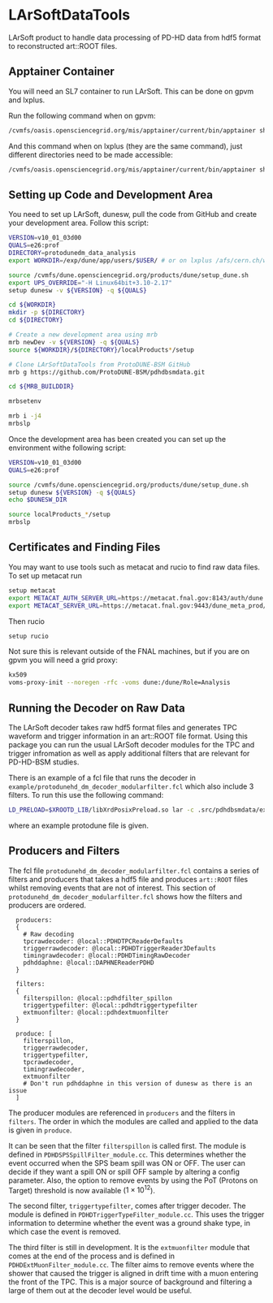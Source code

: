 # LArSoftDataTools

LArSoft product to handle data processing of PD-HD data from hdf5 format to reconstructed art::ROOT files.

## Apptainer Container

You will need an SL7 container to run LArSoft. This can be done on gpvm and lxplus.

Run the following command when on gpvm:

```bash
/cvmfs/oasis.opensciencegrid.org/mis/apptainer/current/bin/apptainer shell --shell=/bin/bash -B /cvmfs,/exp,/nashome,/pnfs/dune,/opt,/run/user,/etc/hostname,/etc/hosts,/etc/krb5.conf --ipc --pid /cvmfs/singularity.opensciencegrid.org/fermilab/fnal-dev-sl7:latest
```

And this command when on lxplus (they are the same command), just different directories need to be made accessible:

```bash
/cvmfs/oasis.opensciencegrid.org/mis/apptainer/current/bin/apptainer shell --shell=/bin/bash -B /cvmfs,/eos,/afs/cern.ch/work,/opt,/run/user,/etc/hostname,/etc/hosts,/etc/krb5.conf --ipc --pid /cvmfs/singularity.opensciencegrid.org/fermilab/fnal-dev-sl7:latest
```

## Setting up Code and Development Area

You need to set up LArSoft, dunesw, pull the code from GitHub and create your development area. Follow this script:

```bash
VERSION=v10_01_03d00
QUALS=e26:prof
DIRECTORY=protodunedm_data_analysis
export WORKDIR=/exp/dune/app/users/$USER/ # or on lxplus /afs/cern.ch/work/c/${USER}/public/

source /cvmfs/dune.opensciencegrid.org/products/dune/setup_dune.sh
export UPS_OVERRIDE="-H Linux64bit+3.10-2.17"
setup dunesw -v ${VERSION} -q ${QUALS}

cd ${WORKDIR}
mkdir -p ${DIRECTORY}
cd ${DIRECTORY}

# Create a new development area using mrb
mrb newDev -v ${VERSION} -q ${QUALS}
source ${WORKDIR}/${DIRECTORY}/localProducts*/setup

# Clone LArSoftDataTools from ProtoDUNE-BSM GitHub
mrb g https://github.com/ProtoDUNE-BSM/pdhdbsmdata.git

cd ${MRB_BUILDDIR}

mrbsetenv

mrb i -j4
mrbslp
```

Once the development area has been created you can set up the environment withe following script:

```bash
VERSION=v10_01_03d00
QUALS=e26:prof

source /cvmfs/dune.opensciencegrid.org/products/dune/setup_dune.sh
setup dunesw ${VERSION} -q ${QUALS}
echo $DUNESW_DIR

source localProducts_*/setup
mrbslp
```

## Certificates and Finding Files

You may want to use tools such as metacat and rucio to find raw data files. To set up metacat run

```bash
setup metacat
export METACAT_AUTH_SERVER_URL=https://metacat.fnal.gov:8143/auth/dune
export METACAT_SERVER_URL=https://metacat.fnal.gov:9443/dune_meta_prod/app
```

Then rucio

```bash
setup rucio
```

Not sure this is relevant outside of the FNAL machines, but if you are on gpvm you will need a grid proxy:

```bash
kx509
voms-proxy-init --noregen -rfc -voms dune:/dune/Role=Analysis
```

## Running the Decoder on Raw Data

The LArSoft decoder takes raw hdf5 format files and generates TPC waveform and trigger information in an art::ROOT file format. Using this package you can run the usual LArSoft decoder modules for the TPC and trigger infromation as well as apply additional filters that are relevant for PD-HD-BSM studies.

There is an example of a fcl file that runs the decoder in `example/protodunehd_dm_decoder_modularfilter.fcl` which also include 3 filters. To run this use the following command:

```bash
LD_PRELOAD=$XROOTD_LIB/libXrdPosixPreload.so lar -c .src/pdhdbsmdata/example/protodunehd_dm_decoder_modularfilter.fcl root://eospublic.cern.ch:1094//eos/experiment/neutplatform/protodune/dune/hd-protodune/75/9a/np04hd_raw_run029425_0887_dataflow0_datawriter_0_20241006T161230.hdf5
```

where an example protodune file is given.

## Producers and Filters

The fcl file `protodunehd_dm_decoder_modularfilter.fcl` contains a series of filters and producers that takes a hdf5 file and produces `art::ROOT` files whilst removing events that are not of interest. This section of `protodunehd_dm_decoder_modularfilter.fcl` shows how the filters and producers are ordered.

```fcl
  producers:
  {
    # Raw decoding
    tpcrawdecoder: @local::PDHDTPCReaderDefaults
    triggerrawdecoder: @local::PDHDTriggerReader3Defaults 
    timingrawdecoder: @local::PDHDTimingRawDecoder
    pdhddaphne: @local::DAPHNEReaderPDHD
  }

  filters:
  {
    filterspillon: @local::pdhdfilter_spillon
    triggertypefilter: @local::pdhdtriggertypefilter
    extmuonfilter: @local::pdhdextmuonfilter
  }

  produce: [
    filterspillon,
    triggerrawdecoder,
    triggertypefilter,
    tpcrawdecoder,
    timingrawdecoder,
    extmuonfilter
    # Don't run pdhddaphne in this version of dunesw as there is an issue
  ]
```

The producer modules are referenced in `producers` and the filters in `filters`. The order in which the modules are called and applied to the data is given in `produce`.

It can be seen that the filter `filterspillon` is called first. The module is defined in `PDHDSPSSpillFilter_module.cc`. This determines whether the event occurred when the SPS beam spill was ON or OFF. The user can decide if they want a spill ON or spill OFF sample by altering a config parameter. Also, the option to remove events by using the PoT (Protons on Target) threshold is now available ($1 \times 10^{12}$).

The second filter, `triggertypefilter`, comes after trigger decoder. The module is defined in `PDHDTriggerTypeFilter_module.cc`. This uses the trigger information to determine whether the event was a ground shake type, in which case the event is removed.

The third filter is still in development. It is the `extmuonfilter` module that comes at the end of the process and is defined in `PDHDExtMuonFilter_module.cc`. The filter aims to remove events where the shower that caused the trigger is aligned in drift time with a muon entering the front of the TPC. This is a major source of background and filtering a large of them out at the decoder level would be useful.
